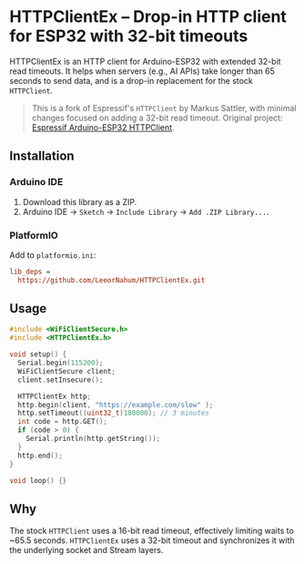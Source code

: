 # HTTPClientEx – Drop-in HTTP client for ESP32 with 32-bit timeouts

HTTPClientEx is an HTTP client for Arduino-ESP32 with extended 32-bit read timeouts. It helps when servers (e.g., AI APIs) take longer than 65 seconds to send data, and is a drop-in replacement for the stock `HTTPClient`.

> This is a fork of Espressif's `HTTPClient` by Markus Sattler, with minimal changes focused on adding a 32-bit read timeout. Original project: [Espressif Arduino-ESP32 HTTPClient](https://github.com/espressif/arduino-esp32/tree/master/libraries/HTTPClient).

## Installation

### Arduino IDE

1. Download this library as a ZIP.
2. Arduino IDE → `Sketch` → `Include Library` → `Add .ZIP Library...`.

### PlatformIO

Add to `platformio.ini`:

```ini
lib_deps =
  https://github.com/LeeorNahum/HTTPClientEx.git
```

## Usage

```cpp
#include <WiFiClientSecure.h>
#include <HTTPClientEx.h>

void setup() {
  Serial.begin(115200);
  WiFiClientSecure client;
  client.setInsecure();

  HTTPClientEx http;
  http.begin(client, "https://example.com/slow" );
  http.setTimeout((uint32_t)180000); // 3 minutes
  int code = http.GET();
  if (code > 0) {
    Serial.println(http.getString());
  }
  http.end();
}

void loop() {}
```

## Why

The stock `HTTPClient` uses a 16-bit read timeout, effectively limiting waits to ~65.5 seconds. `HTTPClientEx` uses a 32-bit timeout and synchronizes it with the underlying socket and Stream layers.
